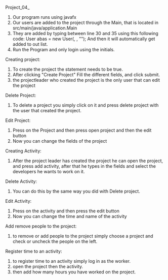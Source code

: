 Project_04_

1. Our program runs using javafx
2. Our users are added to the project through the Main, that is located in src/main/java/application.Main
3. They are added by typing between line 30 and 35 using this following code:
User abas = new User(<isProjectLeader>, <initials>, "<Full Name>");
And then it will automatically get added to out list.
4. Run the Program and only login using the initials.

Creating project:
1. To create the project the <isProjectLeader> statement needs to be true.
2. After clicking "Create Project" Fill the different fields, and click submit.
3. the projectleader who created the project is the only user that can edit the project

Delete Project:
1. To delete a project you simply click on it and press delete project with the user that created the project.

Edit Project:
1. Press on the Project and then press open project and then the edit button
2. Now you can change the fields of the project

Creating Activity:
1. After the project leader has created the project he can open the project, and press add activity, after that he types in the fields and select the developers he wants to work on it.

Delete Activity:
1. You can do this by the same way you did with Delete project.

Edit Activity:
1. Press on the activity and then press the edit button
2. Now you can change the time and name of the activity

Add remove people to the project:
1. to remove or add people to the project simply choose a project and check or uncheck the people on the left.

Register time to an activity:
1. to register time to an activity simply log in as the worker.
2. open the project then the activity.
3. then add how many hours you have worked on the project.

